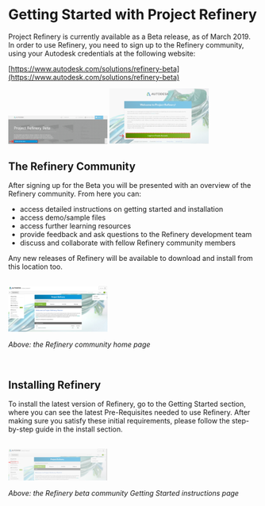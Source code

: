 # Getting Started with Project Refinery

Project Refinery is currently available as a Beta release, as of March 2019. In order to use Refinery, you need to sign up to the Refinery community, using your Autodesk credentials at the following website:

[https://www.autodesk.com/solutions/refinery-beta](https://www.autodesk.com/solutions/refinery-beta)

<img src="../assets/hello/install1.png" style="width:200px;"/>

<img src="../assets/hello/install2.png" style="width:200px;"/>

## The Refinery Community

After signing up for the Beta you will be presented with an overview of the Refinery community. From here you can:

* access detailed instructions on getting started and installation
* access demo/sample files
* access further learning resources
* provide feedback and ask questions to the Refinery development team
* discuss and collaborate with fellow Refinery community members

Any new releases of Refinery will be available to download and install from this location too.

<br/>

<img src="../assets/hello/install3.png" style="width:200px;"/>

_Above: the Refinery community home page_

<br/>

## Installing Refinery

To install the latest version of Refinery, go to the Getting Started section, where you can see the latest Pre-Requisites needed to use Refinery. After making sure you satisfy these initial requirements, please follow the step-by-step guide in the install section.

<br/>

<img src="../assets/hello/install4.png" style="width:200px;"/>

_Above: the Refinery beta community Getting Started instructions page_

